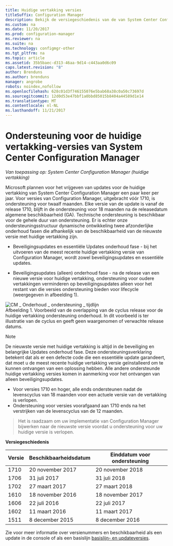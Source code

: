 ```yaml
---
title: Huidige vertakking versies
titleSuffix: Configuration Manager
description: Bekijk de versiegeschiedenis van de van System Center Configuration Manager en meer informatie over de fasen geboden.
ms.custom: na
ms.date: 11/20/2017
ms.prod: configuration-manager
ms.reviewer: na
ms.suite: na
ms.technology: configmgr-other
ms.tgt_pltfrm: na
ms.topic: article
ms.assetid: 35b5baec-d313-46aa-9d14-c443aa0d6c09
caps.latest.revision: "8"
author: Brenduns
ms.author: brenduns
manager: angrobe
robots: noindex,nofollow
ms.openlocfilehash: 628c01d3f746155076e5bab68a38c0a50c73697d
ms.sourcegitcommit: 12d0d53e47bbf1a0bbd85015b8404a44589d1e14
ms.translationtype: MT
ms.contentlocale: nl-NL
ms.lasthandoff: 11/21/2017
---
```

# <a name="support-for-system-center-configuration-manager-current-branch-versions"></a>Ondersteuning voor de huidige vertakking-versies van System Center Configuration Manager

*Van toepassing op: System Center Configuration Manager (huidige vertakking)*

Microsoft plannen voor het vrijgeven van updates voor de huidige vertakking van System Center Configuration Manager een paar keer per jaar. Voor versies van Configuration Manager, uitgebracht vóór 1710, is ondersteuning voor twaalf maanden. Elke versie van de update is vanaf de release 1710, blijft in de ondersteuning voor 18 maanden na de releasedatum algemene beschikbaarheid (GA). Technische ondersteuning is beschikbaar voor de gehele duur van ondersteuning. Er is echter onze ondersteuningsstructuur dynamische ontwikkeling twee afzonderlijke onderhoud fasen die afhankelijk van de beschikbaarheid van de nieuwste versie met huidige vertakking zijn.  

-   Beveiligingsupdates en essentiële Updates onderhoud fase - bij het uitvoeren van de meest recente huidige vertakking versie van Configuration Manager, wordt zowel beveiligingsupdates en essentiële updates.  

-   Beveiligingsupdates (alleen) onderhoud fase - na de release van een nieuwe versie voor huidige vertakking, ondersteuning voor oudere vertakkingen verminderen op beveiligingsupdates alleen voor het restant van die versies ondersteuning bieden voor lifecycle (weergegeven in afbeelding 1).  

 ![CM &#95; Onderhoud &#95; ondersteuning &#95; tijdlijn](media/CM_Servicing_support_timeline1.png "CM_Servicing_support_timeline")  
Afbeelding 1. Voorbeeld van de overlapping van de cyclus release voor de huidige vertakking ondersteuning onderhoud. In dit voorbeeld is ter illustratie van de cyclus en geeft geen waargenomen of verwachte release datums.

> [!NOTE]  
>  De nieuwste versie met huidige vertakking is altijd in de beveiliging en belangrijke Updates onderhoud fase. Deze ondersteuningsverklaring betekent dat als er een defecte code die een essentiële update garandeert, dat moet u de meest recente huidige vertakking versie geïnstalleerd om te kunnen ontvangen van een oplossing hebben. Alle andere ondersteunde huidige vertakking versies komen in aanmerking voor het ontvangen van alleen beveiligingsupdates.
> - Voor versies 1710 en hoger, alle ends ondersteunen nadat de levenscyclus van 18 maanden voor een actuele versie van de vertakking is verlopen.
> - Ondersteuning voor versies voorafgaand aan 1710 ends na het verstrijken van de levenscyclus van de 12 maanden.

> Het is raadzaam om uw implementatie van Configuration Manager bijwerken naar de nieuwste versie voordat u ondersteuning voor uw huidige versie is verlopen.

 **Versiegeschiedenis**  

|Versie|Beschikbaarheidsdatum|Einddatum voor ondersteuning|  
|-------------|-----------------------|----------------------|  
|1710|20 november 2017|20 november 2018|
|1706|31 juli 2017|31 juli 2018|
|1702|27 maart 2017|27 maart 2018|
|1610|18 november 2016|18 november 2017|
|1606|22 juli 2016| 22 juli 2017|
|1602|11 maart 2016|11 maart 2017|
|1511|8 december 2015|8 december 2016|  




Zie voor meer informatie over versienummers en beschikbaarheid als een update in de console of als een basislijn [basislijn- en updateversies](/sccm/core/servers/manage/updates#a-namebkmkbaselinesa-baseline-and-update-versions).
